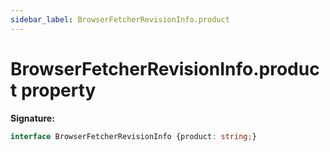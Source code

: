 ```yaml
---
sidebar_label: BrowserFetcherRevisionInfo.product
---
```

# BrowserFetcherRevisionInfo.product property

**Signature:**

```typescript
interface BrowserFetcherRevisionInfo {product: string;}
```
